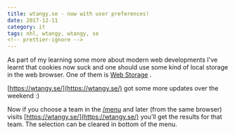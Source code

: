 ```yaml
---
title: wtangy.se - now with user preferences!
date: 2017-12-11
category: it
tags: nhl, wtangy, wtangy, se
<!-- prettier-ignore -->
---
```


As part of my learning some more about modern web developments I've learnt that cookies now suck and one should use some kind of local storage in the web browser. One of them is [Web Storage](https://www.w3schools.com/html/html5_webstorage.asp) .

[https://wtangy.se/](https://wtangy.se/) got some more updates over the weekend :)

Now if you choose a team in the [/menu](https://wtangy.se/menu) and later (from the same browser) visits [https://wtangy.se/](https://wtangy.se/) you'll get the results for that team. The selection can be cleared in bottom of the menu.
